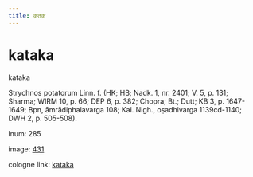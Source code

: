 ```yaml
---
title: कतक
---
```


# kataka

kataka  <div n="P" />Strychnos potatorum Linn. f. (HK; HB; Nadk. 1, nr. 2401; V. 5, p. 131; <div n="lb" />Sharma; WIRM 10, p. 66; DEP 6, p. 382; Chopra; Bt.; Dutt; KB 3, p. 1647- <div n="lb" />1649; Bpn, āmrādiphalavarga 108; Kai. Nigh., oṣadhivarga 1139cd-1140; <div n="lb" />DWH 2, p. 505-508).

lnum: 285

image: [431](https://www.sanskrit-lexicon.uni-koeln.de/scans/csl-apidev/servepdf.php?dict=snp&page=431)

cologne link: [kataka](https://sanskrit-lexicon.uni-koeln.de/scans/csl-apidev/getword.php?dict=snp&key=kataka)

